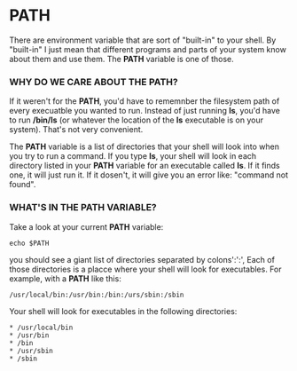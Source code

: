 # PATH

There are environment variable that are sort of "built-in" to your shell. By "built-in" I just mean that different programs and parts of your system know about them and use them. The **PATH** variable is one of those.

### WHY DO WE CARE ABOUT THE PATH?

If it weren't for the **PATH**, you'd have to rememnber the filesystem path of every execuatble you wanted to run. Instead of just running **ls**, you'd have to run **/bin/ls** (or whatever the location of the **ls** executable is on your system). That's not very convenient.

The **PATH** variable is a list of directories that your shell will look into when you try to run a command. If you type **ls**, your shell will look in each directory listed in your **PATH** variable for an executable called **ls**. If it finds one, it will just run it. If it dosen't, it will give you an error like: "command not found".

### WHAT'S IN THE PATH VARIABLE?

Take a look at your current **PATH** variable:

    echo $PATH

you should see a giant list of directories separated by colons':':', Each of those directories is a placce where your shell will look for executables. For example, with a **PATH** like this:

    /usr/local/bin:/usr/bin:/bin:/urs/sbin:/sbin

Your shell will look for executables in the following directories:

    * /usr/local/bin
    * /usr/bin
    * /bin
    * /usr/sbin
    * /sbin
